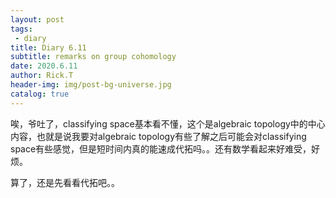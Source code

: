 ```yaml
---
layout: post
tags: 
 - diary
title: Diary 6.11
subtitle: remarks on group cohomology
date: 2020.6.11
author: Rick.T
header-img: img/post-bg-universe.jpg
catalog: true
---
```


唉，爷吐了，classifying space基本看不懂，这个是algebraic topology中的中心内容，也就是说我要对algebraic topology有些了解之后可能会对classifying space有些感觉，但是短时间内真的能速成代拓吗。。还有数学看起来好难受，好烦。

算了，还是先看看代拓吧。。